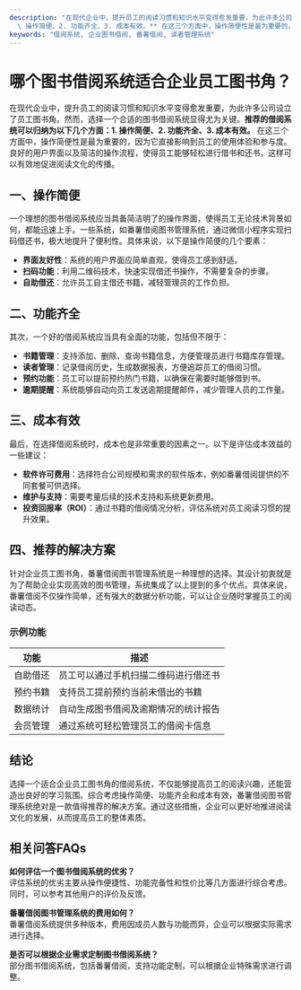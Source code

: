 ```yaml
---
description: "在现代企业中，提升员工的阅读习惯和知识水平变得愈发重要，为此许多公司设立了员工图书角。然而，选择一个合适的图书借阅系统显得尤为关键。**推荐的借阅系统可以归纳为以下几个方面：1.\
  \ 操作简便、2. 功能齐全、3. 成本有效。** 在这三个方面中，操作简便性是最为重要的，因为它直接影响到员工的使用体验和参与度。良好的用户界面以及简洁的操作流程，使得员工能够轻松进行借书和还书，这样可以有效地促进阅读文化的传播。"
keywords: "借阅系统, 企业图书借阅, 番薯借阅, 读者管理系统"
---
```

# 哪个图书借阅系统适合企业员工图书角？

在现代企业中，提升员工的阅读习惯和知识水平变得愈发重要，为此许多公司设立了员工图书角。然而，选择一个合适的图书借阅系统显得尤为关键。**推荐的借阅系统可以归纳为以下几个方面：1. 操作简便、2. 功能齐全、3. 成本有效。** 在这三个方面中，操作简便性是最为重要的，因为它直接影响到员工的使用体验和参与度。良好的用户界面以及简洁的操作流程，使得员工能够轻松进行借书和还书，这样可以有效地促进阅读文化的传播。

## 一、操作简便

一个理想的图书借阅系统应当具备简洁明了的操作界面，使得员工无论技术背景如何，都能迅速上手。一些系统，如番薯借阅图书管理系统，通过微信小程序实现扫码借还书，极大地提升了便利性。具体来说，以下是操作简便的几个要素：

- **界面友好性**：系统的用户界面应简单直观，使得员工感到舒适。
- **扫码功能**：利用二维码技术，快速实现借还书操作，不需要复杂的步骤。
- **自助借还**：允许员工自主借还书籍，减轻管理员的工作负担。

## 二、功能齐全

其次，一个好的借阅系统应当具有全面的功能，包括但不限于：

- **书籍管理**：支持添加、删除、查询书籍信息，方便管理员进行书籍库存管理。
- **读者管理**：记录借阅历史，生成数据报表，方便追踪员工的借阅习惯。
- **预约功能**：员工可以提前预约热门书籍，以确保在需要时能够借到书。
- **逾期提醒**：系统能够自动向员工发送逾期提醒邮件，减少管理人员的工作量。

## 三、成本有效

最后，在选择借阅系统时，成本也是非常重要的因素之一。以下是评估成本效益的一些建议：

- **软件许可费用**：选择符合公司规模和需求的软件版本，例如番薯借阅提供的不同套餐可供选择。
- **维护与支持**：需要考量后续的技术支持和系统更新费用。
- **投资回报率（ROI）**：通过书籍的借阅情况分析，评估系统对员工阅读习惯的提升效果。

## 四、推荐的解决方案

针对企业员工图书角，番薯借阅图书管理系统是一种理想的选择。其设计初衷就是为了帮助企业实现高效的图书管理，系统集成了以上提到的多个优点。具体来说，番薯借阅不仅操作简单，还有强大的数据分析功能，可以让企业随时掌握员工的阅读动态。

### 示例功能

| 功能             | 描述                                       |
|------------------|--------------------------------------------|
| 自助借还         | 员工可以通过手机扫描二维码进行借还书     |
| 预约书籍         | 支持员工提前预约当前未借出的书籍         |
| 数据统计         | 自动生成图书借阅及逾期情况的统计报告     |
| 会员管理         | 通过系统可轻松管理员工的借阅卡信息     |

## 结论

选择一个适合企业员工图书角的借阅系统，不仅能够提高员工的阅读兴趣，还能营造出良好的学习氛围。综合考虑操作简便、功能齐全和成本有效，番薯借阅图书管理系统绝对是一款值得推荐的解决方案。通过这些措施，企业可以更好地推进阅读文化的发展，从而提高员工的整体素质。

## 相关问答FAQs

**如何评估一个图书借阅系统的优劣？**  
评估系统的优劣主要从操作便捷性、功能完备性和性价比等几方面进行综合考虑。同时，可以参考其他用户的评价及反馈。

**番薯借阅图书管理系统的费用如何？**  
番薯借阅系统提供多种版本，费用因成员人数与功能而异，企业可以根据实际需求进行选择。

**是否可以根据企业需求定制图书借阅系统？**  
部分图书借阅系统，包括番薯借阅，支持功能定制，可以根据企业特殊需求进行调整。
